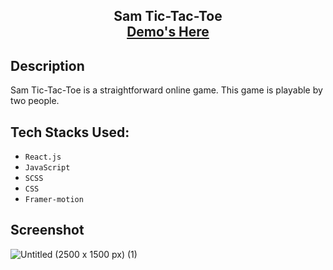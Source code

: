 <h2 align="center">
  Sam Tic-Tac-Toe<br/>
  <a href="https://sam-tic-tac-toe.vercel.app/" target="_blank">Demo's Here</a>
</h2>

## Description

Sam Tic-Tac-Toe is a straightforward online game. This game is playable by two people.


## Tech Stacks Used:

- `React.js`
- `JavaScript`
- `SCSS`
- `CSS`
- `Framer-motion`



## Screenshot

![Untitled (2500 x 1500 px) (1)](https://github.com/Sam-mx/React-Tic-Tac-Toe/assets/146705452/3210b664-1c6e-4f24-9b62-387422109dd6)





